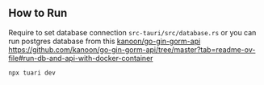 ## How to Run

Require to set database connection `src-tauri/src/database.rs` or you can run postgres database from this [kanoon/go-gin-gorm-api](ttps://github.com/kanoon/go-gin-gorm-api)
https://github.com/kanoon/go-gin-gorm-api/tree/master?tab=readme-ov-file#run-db-and-api-with-docker-container

```
npx tuari dev
```
